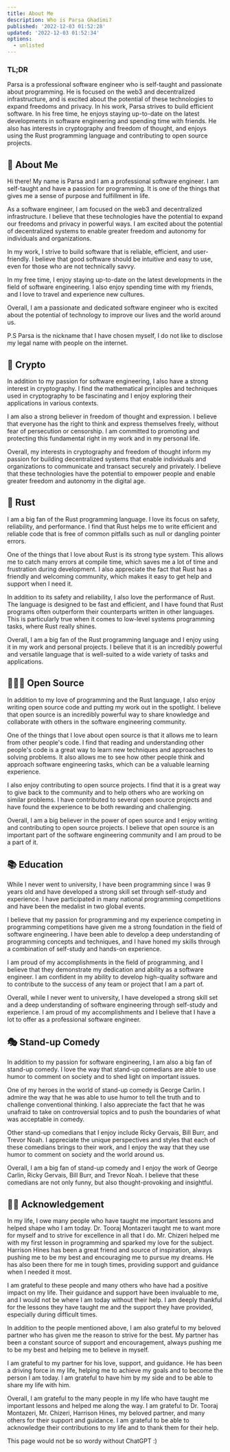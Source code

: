 ```yaml
---
title: About Me
description: Who is Parsa Ghadimi?
published: '2022-12-03 01:52:28'
updated: '2022-12-03 01:52:34'
options:
  - unlisted
---
```


### TL;DR

Parsa is a professional software engineer who is self-taught and passionate about programming. He is focused on the web3 and decentralized infrastructure, and is excited about the potential of these technologies to expand freedoms and privacy. In his work, Parsa strives to build efficient software. In his free time, he enjoys staying up-to-date on the latest developments in software engineering and spending time with friends. He also has interests in cryptography and freedom of thought, and enjoys using the Rust programming language and contributing to open source projects.

## 🎉 About Me

Hi there! My name is Parsa and I am a professional software engineer. I am self-taught and have a passion for programming. It is one of the things that gives me a sense of purpose and fulfillment in life.

As a software engineer, I am focused on the web3 and decentralized infrastructure. I believe that these technologies have the potential to expand our freedoms and privacy in powerful ways. I am excited about the potential of decentralized systems to enable greater freedom and autonomy for individuals and organizations.

In my work, I strive to build software that is reliable, efficient, and user-friendly. I believe that good software should be intuitive and easy to use, even for those who are not technically savvy.

In my free time, I enjoy staying up-to-date on the latest developments in the field of software engineering. I also enjoy spending time with my friends, and I love to travel and experience new cultures.

Overall, I am a passionate and dedicated software engineer who is excited about the potential of technology to improve our lives and the world around us.

P.S Parsa is the nickname that I have chosen myself, I do not like to disclose my legal name with people on the internet.

## 🔗 Crypto

In addition to my passion for software engineering, I also have a strong interest in cryptography. I find the mathematical principles and techniques used in cryptography to be fascinating and I enjoy exploring their applications in various contexts.

I am also a strong believer in freedom of thought and expression. I believe that everyone has the right to think and express themselves freely, without fear of persecution or censorship. I am committed to promoting and protecting this fundamental right in my work and in my personal life.

Overall, my interests in cryptography and freedom of thought inform my passion for building decentralized systems that enable individuals and organizations to communicate and transact securely and privately. I believe that these technologies have the potential to empower people and enable greater freedom and autonomy in the digital age.

## 🦀 Rust

I am a big fan of the Rust programming language. I love its focus on safety, reliability, and performance. I find that Rust helps me to write efficient and reliable code that is free of common pitfalls such as null or dangling pointer errors.

One of the things that I love about Rust is its strong type system. This allows me to catch many errors at compile time, which saves me a lot of time and frustration during development. I also appreciate the fact that Rust has a friendly and welcoming community, which makes it easy to get help and support when I need it.

In addition to its safety and reliability, I also love the performance of Rust. The language is designed to be fast and efficient, and I have found that Rust programs often outperform their counterparts written in other languages. This is particularly true when it comes to low-level systems programming tasks, where Rust really shines.

Overall, I am a big fan of the Rust programming language and I enjoy using it in my work and personal projects. I believe that it is an incredibly powerful and versatile language that is well-suited to a wide variety of tasks and applications.

## 🧑🏻‍💻 Open Source

In addition to my love of programming and the Rust language, I also enjoy writing open source code and putting my work out in the spotlight. I believe that open source is an incredibly powerful way to share knowledge and collaborate with others in the software engineering community.

One of the things that I love about open source is that it allows me to learn from other people's code. I find that reading and understanding other people's code is a great way to learn new techniques and approaches to solving problems. It also allows me to see how other people think and approach software engineering tasks, which can be a valuable learning experience.

I also enjoy contributing to open source projects. I find that it is a great way to give back to the community and to help others who are working on similar problems. I have contributed to several open source projects and have found the experience to be both rewarding and challenging.

Overall, I am a big believer in the power of open source and I enjoy writing and contributing to open source projects. I believe that open source is an important part of the software engineering community and I am proud to be a part of it.

## 📚 Education

While I never went to university, I have been programming since I was 9 years old and have developed a strong skill set through self-study and experience. I have participated in many national programming competitions and have been the medalist in two global events.

I believe that my passion for programming and my experience competing in programming competitions have given me a strong foundation in the field of software engineering. I have been able to develop a deep understanding of programming concepts and techniques, and I have honed my skills through a combination of self-study and hands-on experience.

I am proud of my accomplishments in the field of programming, and I believe that they demonstrate my dedication and ability as a software engineer. I am confident in my ability to develop high-quality software and to contribute to the success of any team or project that I am a part of.

Overall, while I never went to university, I have developed a strong skill set and a deep understanding of software engineering through self-study and experience. I am proud of my accomplishments and I believe that I have a lot to offer as a professional software engineer.

## 🎭 Stand-up Comedy

In addition to my passion for software engineering, I am also a big fan of stand-up comedy. I love the way that stand-up comedians are able to use humor to comment on society and to shed light on important issues.

One of my heroes in the world of stand-up comedy is George Carlin. I admire the way that he was able to use humor to tell the truth and to challenge conventional thinking. I also appreciate the fact that he was unafraid to take on controversial topics and to push the boundaries of what was acceptable in comedy.

Other stand-up comedians that I enjoy include Ricky Gervais, Bill Burr, and Trevor Noah. I appreciate the unique perspectives and styles that each of these comedians brings to their work, and I enjoy the way that they use humor to comment on society and the world around us.

Overall, I am a big fan of stand-up comedy and I enjoy the work of George Carlin, Ricky Gervais, Bill Burr, and Trevor Noah. I believe that these comedians are not only funny, but also thought-provoking and insightful.

## 🙏🏻 Acknowledgement

In my life, I owe many people who have taught me important lessons and helped shape who I am today. Dr. Tooraj Montazeri taught me to want more for myself and to strive for excellence in all that I do. Mr. Chizeri helped me with my first lesson in programming and sparked my love for the subject. Harrison Hines has been a great friend and source of inspiration, always pushing me to be my best and encouraging me to pursue my dreams. He has also been there for me in tough times, providing support and guidance when I needed it most.

I am grateful to these people and many others who have had a positive impact on my life. Their guidance and support have been invaluable to me, and I would not be where I am today without their help. I am deeply thankful for the lessons they have taught me and the support they have provided, especially during difficult times.

In addition to the people mentioned above, I am also grateful to my beloved partner who has given me the reason to strive for the best. My partner has been a constant source of support and encouragement, always pushing me to be my best and helping me to believe in myself.

I am grateful to my partner for his love, support, and guidance. He has been a driving force in my life, helping me to achieve my goals and to become the person I am today. I am grateful to have him by my side and to be able to share my life with him.

Overall, I am grateful to the many people in my life who have taught me important lessons and helped me along the way. I am grateful to Dr. Tooraj Montazeri, Mr. Chizeri, Harrison Hines, my beloved partner, and many others for their support and guidance. I am grateful to be able to acknowledge their contributions to my life and to thank them for their help.

This page would not be so wordy without ChatGPT :)
